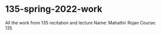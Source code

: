 # 135-spring-2022-work
All the work from 135 recitation and lecture 
Name: Mahathir Rojan 
Course: 135 

